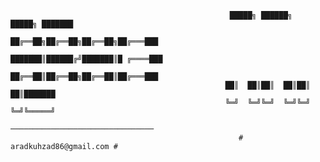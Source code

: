 
                                                     █████╗ ██████╗  █████╗ ███████
                                                    ██╔══██╗██╔══██╗██╔══██╗██╔═══███
                                                    ███████║██████╔╝███████║█ ╔════███
                                                    ██╔══██║██╔══██╗██╔══██║██╔═══███
                                                    ██║  ██║██║  ██║██║  ██║███████
                                                    ╚═╝  ╚═╝╚═╝  ╚═╝╚═╝  ╚═╝╚═════╝
                                                    ────────────────────────────────
                                                       # aradkuhzad86@gmail.com #



